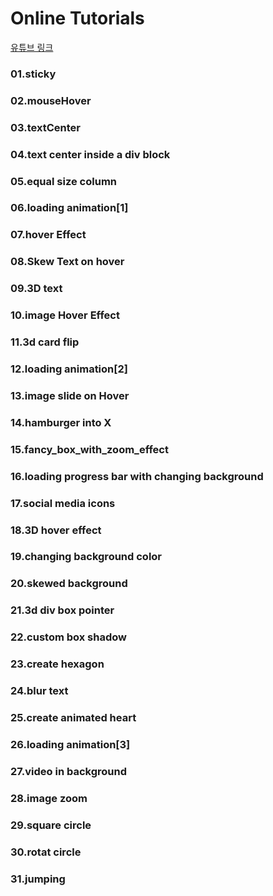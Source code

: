 # Online Tutorials

[유튜브 링크](https://www.youtube.com/channel/UCbwXnUipZsLfUckBPsC7Jog)

### 01.sticky

### 02.mouseHover

### 03.textCenter

### 04.text center inside a div block

### 05.equal size column

### 06.loading animation[1]

### 07.hover Effect

### 08.Skew Text on hover

### 09.3D text

### 10.image Hover Effect

### 11.3d card flip

### 12.loading animation[2]

### 13.image slide on Hover

### 14.hamburger into X

### 15.fancy_box_with_zoom_effect

### 16.loading progress bar with changing background

### 17.social media icons

### 18.3D hover effect

### 19.changing background color

### 20.skewed background

### 21.3d div box pointer

### 22.custom box shadow

### 23.create hexagon

### 24.blur text

### 25.create animated heart

### 26.loading animation[3]

### 27.video in background

### 28.image zoom

### 29.square circle

### 30.rotat circle

### 31.jumping
